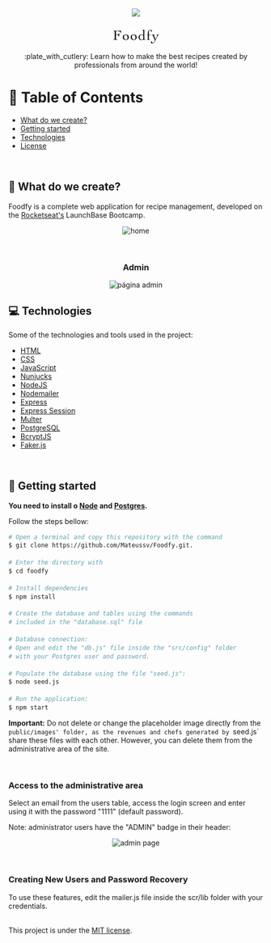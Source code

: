 <h1 align='center'>
  <img src=".github/chef.png" width="200">
</h1>

<p align='center'><img src="./github/logo.png"></p>
  
<p align='center'>:plate_with_cutlery: Learn how to make the best recipes created by professionals from around the world!<p>

# :pushpin: Table of Contents

- [What do we create?](#construction_worker-what-do-we-create)
- [Getting started](#runner-getting-started)
- [Technologies](#computer-technologies)
- [License](#closed_book-license)

<br>
  
## :construction_worker: What do we create?

Foodfy is a complete web application for recipe management, developed on the [Rocketseat's](https://rocketseat.com.br) LaunchBase Bootcamp.

<p align="center">
  <img src=".github/home.gif" alt="home">
</p>
<br>

<h3 align="center">Admin</h3>
<p align="center">
  <img src=".github/admin.gif" alt="página admin">
</p>

## :computer: Technologies

Some of the technologies and tools used in the project:

- [HTML](https://devdocs.io/html/)
- [CSS](https://devdocs.io/css/)
- [JavaScript](https://devdocs.io/javascript/)
- [Nunjucks](https://mozilla.github.io/nunjucks/)
- [NodeJS](https://nodejs.org/en/)
- [Nodemailer](https://nodemailer.com/about/)
- [Express](https://expressjs.com/)
- [Express Session](https://github.com/expressjs/session)
- [Multer](https://github.com/expressjs/multer)
- [PostgreSQL](https://www.postgresql.org/)
- [BcryptJS](https://github.com/dcodeIO/bcrypt.js)
- [Faker.js](https://github.com/Marak/Faker.js)

<br>

## :runner: Getting started

**You need to install o [Node](https://nodejs.org/en/) and [Postgres](https://www.postgresql.org/).**

Follow the steps bellow:

```bash
# Open a terminal and copy this repository with the command
$ git clone https://github.com/Mateussv/Foodfy.git.

# Enter the directory with
$ cd foodfy

# Install dependencies
$ npm install

# Create the database and tables using the commands
# included in the "database.sql" file

# Database connection:
# Open and edit the "db.js" file inside the "src/config" folder
# with your Postgres user and password.

# Populate the database using the file "seed.js":
$ node seed.js

# Run the application:
$ npm start
```

**Important:** Do not delete or change the placeholder image directly from the `public/images' folder, as the revenues and chefs generated by `seed.js` share these files with each other. However, you can delete them from the administrative area of the site.

<br>

### Access to the administrative area

Select an email from the users table, access the login screen and enter using it with the password "1111" (default password).

Note: administrator users have the "ADMIN" badge in their header:
<p align="center">
  <img src=".github/admin-header.png" alt="admin page">
</p>

<br>

### Creating New Users and Password Recovery
To use these features, edit the mailer.js file inside the scr/lib folder with your credentials.
<br><br>

This project is under the [MIT license](https://github.com/Mateussv/Foodfy/blob/master/LICENSE).
